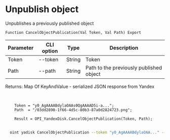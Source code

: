 ﻿---
sidebar_position: 2
---

# Unpublish object
 Unpublishes a previously published object



`Function CancelObjectPublication(Val Token, Val Path) Export`

  | Parameter | CLI option | Type | Description |
  |-|-|-|-|
  | Token | --token | String | Token |
  | Path | --path | String | Path to the previously published object |

  
  Returns:  Map Of KeyAndValue - serialized JSON response from Yandex

<br/>




```bsl title="Code example"
    Token = "y0_AgAAAABdylaOAAs0QgAAAAD5i-a...";
    Path  = "/03dd2890-1f66-4d5c-80b3-87a0d2824723.png";

    Result = OPI_YandexDisk.CancelObjectPublication(Token, Path);
```



```sh title="CLI command example"
    
  oint yadisk CancelObjectPublication --token "y0_AgAAAABdylaOAA..." --path "/Alpaca.png"

```

```json title="Result"

```
